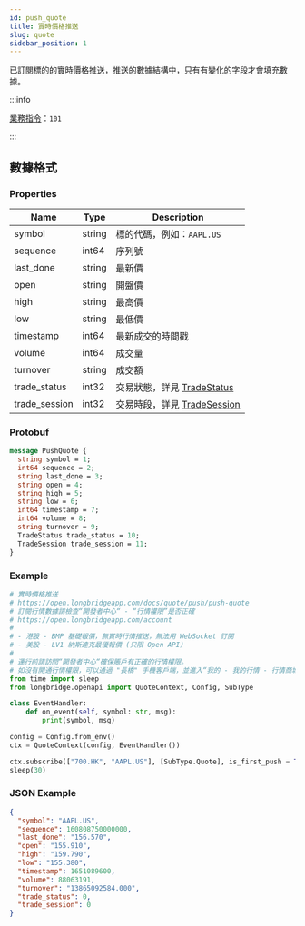 ```yaml
---
id: push_quote
title: 實時價格推送
slug: quote
sidebar_position: 1
---
```


已訂閱標的的實時價格推送，推送的數據結構中，只有有變化的字段才會填充數據。

:::info

[業務指令](../../socket/protocol/push)：`101`

:::

## 數據格式

### Properties

| Name          | Type   | Description                                                       |
| ------------- | ------ | ----------------------------------------------------------------- |
| symbol        | string | 標的代碼，例如：`AAPL.US`                                         |
| sequence      | int64  | 序列號                                                            |
| last_done     | string | 最新價                                                            |
| open          | string | 開盤價                                                            |
| high          | string | 最高價                                                            |
| low           | string | 最低價                                                            |
| timestamp     | int64  | 最新成交的時間戳                                                  |
| volume        | int64  | 成交量                                                            |
| turnover      | string | 成交額                                                            |
| trade_status  | int32  | 交易狀態，詳見 [TradeStatus](../objects#tradestatus---交易狀態)   |
| trade_session | int32  | 交易時段，詳見 [TradeSession](../objects#tradesession---交易時段) |

### Protobuf

```protobuf
message PushQuote {
  string symbol = 1;
  int64 sequence = 2;
  string last_done = 3;
  string open = 4;
  string high = 5;
  string low = 6;
  int64 timestamp = 7;
  int64 volume = 8;
  string turnover = 9;
  TradeStatus trade_status = 10;
  TradeSession trade_session = 11;
}
```

### Example

```python
# 實時價格推送
# https://open.longbridgeapp.com/docs/quote/push/push-quote
# 訂閱行情數據請檢查“開發者中心“ - “行情權限”是否正確
# https://open.longbridgeapp.com/account
#
# - 港股 - BMP 基礎報價，無實時行情推送，無法用 WebSocket 訂閱
# - 美股 - LV1 納斯達克最優報價 (只限 Open API）
#
# 運行前請訪問“開發者中心“確保賬戶有正確的行情權限。
# 如沒有開通行情權限，可以通過 "長橋" 手機客戶端，並進入“我的 - 我的行情 - 行情商城”購買開通行情權限。
from time import sleep
from longbridge.openapi import QuoteContext, Config, SubType

class EventHandler:
    def on_event(self, symbol: str, msg):
        print(symbol, msg)

config = Config.from_env()
ctx = QuoteContext(config, EventHandler())

ctx.subscribe(["700.HK", "AAPL.US"], [SubType.Quote], is_first_push = True)
sleep(30)
```

### JSON Example

```json
{
  "symbol": "AAPL.US",
  "sequence": 160808750000000,
  "last_done": "156.570",
  "open": "155.910",
  "high": "159.790",
  "low": "155.380",
  "timestamp": 1651089600,
  "volume": 88063191,
  "turnover": "13865092584.000",
  "trade_status": 0,
  "trade_session": 0
}
```
